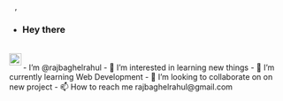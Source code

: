<img src="https://media.giphy.com/media/hvRJCLFzcasrR4ia7z/giphy.gif" width="10px">, 
- ### Hey there 
<br>
<a href="https://www.linkedin.com/in/rajbaghelrahul/">
  <img align="left" alt="Nipun's LinkedIN" width="22px" src="https://raw.githubusercontent.com/peterthehan/peterthehan/master/assets/linkedin.svg" />
</a>
<br>
- I’m @rajbaghelrahul
- 👀 I’m interested in learning new things
- 🌱 I’m currently learning Web Development
- 💞️ I’m looking to collaborate on on new project
- 📫 How to reach me rajbaghelrahul@gmail.com
